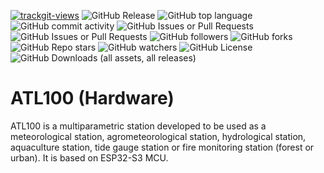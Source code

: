 <a href="https://trackgit.com"><img src="https://us-central1-trackgit-analytics.cloudfunctions.net/token/ping/m5wcjz8n092qudmn0q2a" alt="trackgit-views" /></a>
![GitHub Release](https://img.shields.io/github/v/release/agrotechlab-ifsc/atl100_hw)
![GitHub top language](https://img.shields.io/github/languages/top/agrotechlab-ifsc/atl100_hw)
![GitHub commit activity](https://img.shields.io/github/commit-activity/t/agrotechlab-ifsc/atl100_hw)
![GitHub Issues or Pull Requests](https://img.shields.io/github/issues/agrotechlab-ifsc/atl100_hw)
![GitHub Issues or Pull Requests](https://img.shields.io/github/issues-pr/agrotechlab-ifsc/atl100_hw)
![GitHub followers](https://img.shields.io/github/followers/agrotechlab-ifsc)
![GitHub forks](https://img.shields.io/github/forks/agrotechlab-ifsc/atl100_hw)
![GitHub Repo stars](https://img.shields.io/github/stars/agrotechlab-ifsc/atl100_hw)
![GitHub watchers](https://img.shields.io/github/watchers/agrotechlab-ifsc/atl100_hw)
![GitHub License](https://img.shields.io/github/license/agrotechlab-ifsc/atl100_hw)
![GitHub Downloads (all assets, all releases)](https://img.shields.io/github/downloads/agrotechlab-ifsc/atl100_hw/total)

# ATL100 (Hardware)

ATL100 is a multiparametric station developed to be used as a meteorological station, agrometeorological station, hydrological station, aquaculture station, 
tide gauge station or fire monitoring station (forest or urban). It is based on ESP32-S3 MCU.

